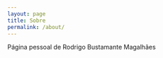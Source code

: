 ```yaml
---
layout: page
title: Sobre
permalink: /about/
---
```


Página pessoal de Rodrigo Bustamante Magalhães